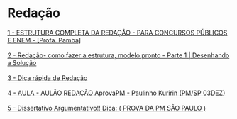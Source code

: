 <h1>Redação</h1>

<a href="https://www.youtube.com/watch?v=5ZyvEKtMC24" target="_blank">1 - ESTRUTURA COMPLETA DA REDAÇÃO - PARA CONCURSOS PÚBLICOS E ENEM - [Profa. Pamba]</a> <br><br>
<a href="https://www.youtube.com/watch?v=dQUfpQOoUxs" target="_blank">2 - Redação- como fazer a estrutura, modelo pronto - Parte 1 | Desenhando a Solução</a> <br><br>
<a href="https://www.youtube.com/watch?v=JUyXioPQM6s" target="_blank">3 - Dica rápida de Redação</a> <br><br>
<a href="https://www.youtube.com/watch?v=1dwhNf-_4_k" target="_blank">4 - AULA - AULÃO REDAÇÃO AprovaPM - Paulinho Kuririn (PM/SP 03DEZ)</a> <br><br>
<a href="https://www.youtube.com/watch?v=Xc408Xg2xBg" target="_blank">5 - Dissertativo Argumentativo!! Dica: ( PROVA DA PM SÃO PAULO )</a> <br><br>
